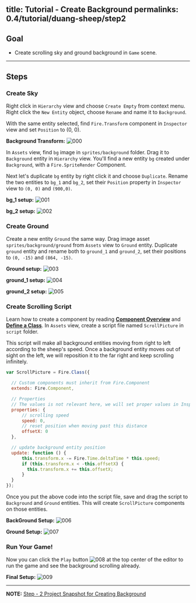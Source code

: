 title: Tutorial - Create Background
permalinks: 0.4/tutorial/duang-sheep/step2
---


## Goal

- Create scrolling sky and ground background in `Game` scene.

---

## Steps

### Create Sky

Right click in `Hierarchy` view and choose `Create Empty` from context menu. Right click the `New Entity` object, choose `Rename` and name it to `Background`.

With the same entity selected, find `Fire.Transform` component in `Inspector` view and set `Position` to (0, 0).

**Background Transform:**
![000](https://cloud.githubusercontent.com/assets/7564028/6842952/d0a8d9ba-d3d8-11e4-979f-3f842f95f987.png)

In `Assets` view, find `bg` image in `sprites/background` folder. Drag it to `Background` entity in `Hierarchy` view. You'll find a new entity `bg` created under `Background`, with a `Fire.SpriteRender` Component.

Next let's duplicate `bg` entity by right click it and choose `Duplicate`. Rename the two entities to `bg_1` and `bg_2`, set their `Position` property in `Inspector` view to `(0, 0)` and `(900,0)`.

**bg_1 setup:**
![001](https://cloud.githubusercontent.com/assets/7564028/6843004/5b8c7334-d3d9-11e4-93c8-c32f8d4d8322.png)

**bg_2 setup:**
![002](https://cloud.githubusercontent.com/assets/7564028/6843007/65eadbc2-d3d9-11e4-85ab-ed773b7d0fbd.png)

### Create Ground

Create a new entity `Ground` the same way. Drag image asset `sprites/background/ground` from `Assets` view to `Ground` entity. Duplicate `ground` entity and rename both to `ground_1` and `ground_2`, set their positions to `(0, -15)` and `(864, -15)`.

**Ground setup:**
![003](https://cloud.githubusercontent.com/assets/7564028/6843009/68a489a8-d3d9-11e4-9f35-2d9df96ac0bc.png)

**ground_1 setup:**
![004](https://cloud.githubusercontent.com/assets/7564028/6843014/7d8be7d0-d3d9-11e4-98e0-323303486f3d.png)

**ground_2 setup:**
![005](https://cloud.githubusercontent.com/assets/7564028/6843016/7ffe8900-d3d9-11e4-96a7-8dab6d3ca6e3.png)

### Create Scrolling Script

Learn how to create a component by reading [**Component Overview**](http://docs.fireball-x.com/zh/scripting/component/) and [**Define a Class**](http://docs.fireball-x.com/zh/scripting/class/). In `Assets` view, create a script file named `ScrollPicture` in `script` folder.

This script will make all background entities moving from right to left according to the sheep's speed. Once a background entity moves out of sight on the left, we will reposition it to the far right and keep scrolling infinitely.

```js
var ScrollPicture = Fire.Class({

  // Custom components must inherit from Fire.Component
  extends: Fire.Component,

  // Properties
  // The values is not relevant here, we will set proper values in Inspector
  properties: {
      // scrolling speed
      speed: 0,
      // reset position when moving past this distance
      offsetX: 0
  },

  // update background entity position
  update: function () {
      this.transform.x -= Fire.Time.deltaTime * this.speed;
      if (this.transform.x < -this.offsetX) {
        this.transform.x += this.offsetX;
      }
  }
});
```

Once you put the above code into the script file, save and drag the script to `Background` and `Ground` entities. This will create `ScrollPicture` components on those entities.

**BackGround Setup:**
![006](https://cloud.githubusercontent.com/assets/7564028/6843018/835bc748-d3d9-11e4-849e-3aee381b85bc.png)

**Ground Setup:**
![007](https://cloud.githubusercontent.com/assets/7564028/6843079/309b75f2-d3da-11e4-89b5-7fd2e93c3fb8.png)

### Run Your Game!

Now you can click the `Play` button ![008](https://cloud.githubusercontent.com/assets/7564028/6843101/7917f008-d3da-11e4-8577-6e68a10c36c5.png) at the top center of the editor to run the game and see the background scrolling already.

**Final Setup:**
![009](https://cloud.githubusercontent.com/assets/7564028/6843104/7ad32c78-d3da-11e4-98ac-a769575ea9a5.png)

---

**NOTE:** [ Step - 2 Project Snapshot for Creating Background](https://github.com/fireball-x/tutorial/commits/step-2)
